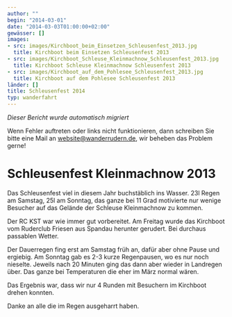 ```yaml
---
author: ""
begin: "2014-03-01"
date: "2014-03-03T01:00:00+02:00"
gewässer: []
images:
- src: images/Kirchboot_beim_Einsetzen_Schleusenfest_2013.jpg
  title: Kirchboot beim Einsetzen Schleusenfest 2013
- src: images/Kirchboot_Schleuse_Kleinmachnow_Schleusenfest_2013.jpg
  title: Kirchboot Schleuse Kleinmachnow Schleusenfest 2013
- src: images/Kirchboot_auf_dem_Pohlesee_Schleusenfest_2013.jpg
  title: Kirchboot auf dem Pohlesee Schleusenfest 2013
länder: []
title: Schleusenfest 2014
typ: wanderfahrt
---
```



*Dieser Bericht wurde automatisch migriert*

Wenn Fehler auftreten oder links nicht funktionieren, dann schreiben Sie bitte eine Mail an website@wanderrudern.de, wir beheben das Problem gerne!



# Schleusenfest Kleinmachnow 2013


Das Schleusenfest viel in diesem Jahr buchstäblich ins Wasser. 23l Regen am Samstag, 25l am Sonntag, das ganze bei 11 Grad motivierte nur wenige Besucher auf das Gelände der Schleuse Kleinmachnow zu kommen.

Der RC KST war wie immer gut vorbereitet. Am Freitag wurde das Kirchboot vom Ruderclub Friesen aus Spandau herunter gerudert. Bei durchaus passablen Wetter.

Der Dauerregen fing erst am Samstag früh an, dafür aber ohne Pause und ergiebig. Am Sonntag gab es 2-3 kurze Regenpausen, wo es nur noch nieselte. Jeweils nach 20 Minuten ging das dann aber wieder in Landregen über. Das ganze bei Temperaturen die eher im März normal wären.

Das Ergebnis war, dass wir nur 4 Runden mit Besuchern im Kirchboot drehen konnten.

Danke an alle die im Regen ausgeharrt haben.